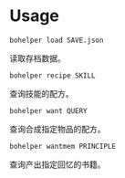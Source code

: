 # Usage

`bohelper load SAVE.json`

读取存档数据。

`bohelper recipe SKILL`

查询技能的配方。

`bohelper want QUERY`

查询合成指定物品的配方。

`bohelper wantmem PRINCIPLE`

查询产出指定回忆的书籍。
